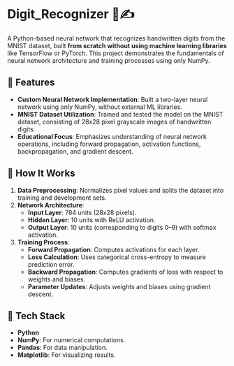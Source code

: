# Digit_Recognizer 🧠✍️

A Python-based neural network that recognizes handwritten digits from the MNIST dataset, built **from scratch without using machine learning libraries** like TensorFlow or PyTorch. This project demonstrates the fundamentals of neural network architecture and training processes using only NumPy.

## 🚀 Features

- **Custom Neural Network Implementation**: Built a two-layer neural network using only NumPy, without external ML libraries.
- **MNIST Dataset Utilization**: Trained and tested the model on the MNIST dataset, consisting of 28x28 pixel grayscale images of handwritten digits.
- **Educational Focus**: Emphasizes understanding of neural network operations, including forward propagation, activation functions, backpropagation, and gradient descent.

## 🧠 How It Works

1. **Data Preprocessing**: Normalizes pixel values and splits the dataset into training and development sets.
2. **Network Architecture**:
   - **Input Layer**: 784 units (28x28 pixels).
   - **Hidden Layer**: 10 units with ReLU activation.
   - **Output Layer**: 10 units (corresponding to digits 0–9) with softmax activation.
3. **Training Process**:
   - **Forward Propagation**: Computes activations for each layer.
   - **Loss Calculation**: Uses categorical cross-entropy to measure prediction error.
   - **Backward Propagation**: Computes gradients of loss with respect to weights and biases.
   - **Parameter Updates**: Adjusts weights and biases using gradient descent.

## 🧰 Tech Stack

- **Python**
- **NumPy**: For numerical computations.
- **Pandas**: For data manipulation.
- **Matplotlib**: For visualizing results.




